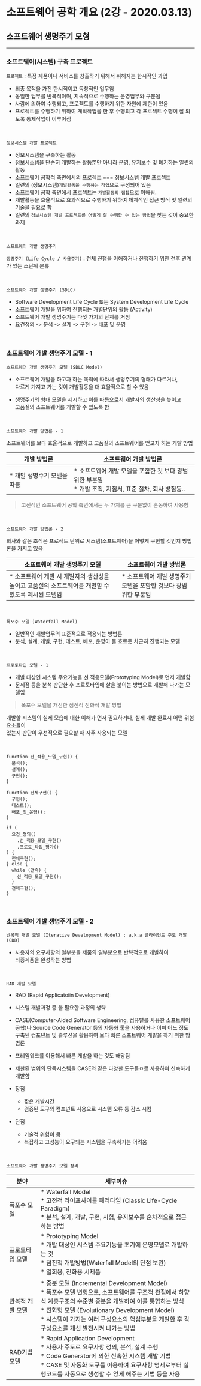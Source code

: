 # 소프트웨어 공학 개요 (2강 - 2020.03.13)

## 소프트웨어 생명주기 모형

---

### 소프트웨어(시스템) 구축 프로젝트

`프로젝트` : 특정 제품이나 서비스를 창출하기 위해서 취해지는 한시적인 과업<br>

- 최종 목적을 가진 한시적이고 독창적인 업무임
- 동일한 업무를 반복적이며, 지속적으로 수행하는 운영업무와 구분됨
- 사람에 의하여 수행되고, 프로젝트를 수행하기 위한 자원에 제한이 있음
- 프로젝트를 수행하기 위하여 계획작업을 한 후 수행되고 각 프로젝트 수행이 잘 되도록 통제작업이 이루어짐

<br>

`정보시스템 개발 프로젝트`

- 정보시스템을 구축하는 활동
- 정보시스템을 단순히 개발하는 활동뿐만 아니라 운영, 유지보수 및 폐기하는 일련의 활동
- 소프트웨어 공학적 측면에서의 프로젝트 === 정보시스템 개발 프로젝트
- 일련의 (정보시스템)`개발활동을 수행하는 작업`으로 구성되어 있음
- 소프트웨어 공학 측면에서 프로젝트는 `개발활동의 집합`으로 이해됨.
- 개발활동을 효율적으로 효과적으로 수행하기 위하여 체계적인 접근 방식 및 일련의 기술을 필요로 함
- 일련의 `정보시스템 개발 프로젝트를 어떻게 잘 수행할 수 있는 방법`을 찾는 것이 중요한 과제

<br>

`소프트웨어 개발 생명주기`

`생명주기 (Life Cycle / 사용주기)` : 전체 진행을 이해하거나 진행하기 위한 전후 관계가 있는 소단위 분류

<br>

`소프트웨어 개발 생명주기 (SDLC)`

- Software Development Life Cycle 또는 System Development Life Cycle
- 소프트웨어 개발을 위하여 진행되는 개별단위의 활동 (Activity)
- 소프트웨어 개발 생명주기는 다섯 가지의 단계를 거침
- 요건정의 -> 분석 -> 설계 -> 구현 -> 배포 및 운영

<br>

### 소프트웨어 개발 생명주기 모델 - 1

`소프트웨어 개발 생명주기 모델 (SDLC Model)`

- 소프트웨어 개발을 하고자 하는 목적에 따라서 생명주기의 형태가 다르거나,<br>
  다르게 가지고 가는 것이 개발활동을 더 효율적으로 할 수 있음<br>

- 생명주기의 형태 모델을 제시하고 이를 따름으로서 개발자의 생산성을 높이고<br>
  고품질의 소프트웨어를 개발할 수 있도록 함<br>

<br>

`소프트웨어 개발 방법론 - 1`

소프트웨어를 보다 효율적으로 개발하고 고품질의 소프트웨어를 얻고자 하는 개발 방법<br>

| 개발 방법론                  | 소프트웨어 개발 방법론                                                                                     |
| ---------------------------- | ---------------------------------------------------------------------------------------------------------- |
| \* 개발 생명주기 모델을 따름 | \* 소프트웨어 개발 모델을 포함한 것 보다 광범위한 부분임<br>\* 개발 조직, 지침서, 표준 절차, 회사 방침등.. |

> 고전적인 소프트웨어 공학 측면에서는 두 가지를 큰 구분없이 혼동하여 사용함

<br>

`소프트웨어 개발 방법론 - 2`

회사와 같은 조직은 프로젝트 단위로 시스템(소프트웨어)을 어떻게 구현할 것인지 방법론을 가지고 있음<br>

| 소프트웨어 개발 생명주기 모델                                                                       | 소프트웨어 개발 방법론                                           |
| --------------------------------------------------------------------------------------------------- | ---------------------------------------------------------------- |
| \* 소프트웨어 개발 시 개발자의 생산성을 높이고 고품질의 소프트웨어를 개발할 수 있도록 제시된 모델임 | \* 소프트웨어 개발 생명주기 모델을 포함한 것보다 광범위한 부분임 |

<br>

`폭포수 모델 (Waterfall Model)`

- 일반적인 개발업무의 표준적으로 적용되는 방법론
- 분석, 설계, 개발, 구현, 테스트, 배포, 운영이 물 흐르듯 차근히 진행되는 모델

<br>

`프로토타입 모델 - 1`

- 개발 대상인 시스템 주요기능을 선 적용모델(Prototyping Model)로 먼저 개발함
- 문제점 등을 분석 판단한 후 프로토타입에 살을 붙이는 방법으로 개발해 나가는 모델임

> 폭포수 모델을 개선한 점진적 진화적 개발 방법

개발할 시스템의 실제 모습에 대한 이해가 먼저 필요하거나, 실제 개발 완료시 어떤 위험요소들이<br>
있는지 판단이 우선적으로 필요할 때 자주 사용되는 모델<br>

<br>

```
function 선_적용_모델_구현() {
  분석();
  설계();
  구현();
}

function 전체구현() {
  구현();
  테스트();
  배포_및_운영();
}

if (
  요건_정의()
    .선_적용_모델_구현()
    .프로토_타입_평가()
) {
  전체구현();
} else {
  while (만족) {
    선_적용_모델_구현();
  }
  전체구현();
}
```

<br>

### 소프트웨어 개발 생명주기 모델 - 2

`반복적 개발 모델 (Iterative Development Model) : a.k.a 클라이언트 주도 개발 (CDD)`

- 사용자의 요구사항의 일부분을 제품의 일부분으로 반복적으로 개발하여<br>
  최종제품을 완성하는 방법<br>

<br>

`RAD 개발 모델`

- RAD (Rapid Applicatoiin Development)

- 시스템 개발과정 중 불 필요한 과정의 생략

- CASE(Computer-Aided Software Engineering, 컴퓨텉를 사용한 소프트웨어 공학)나
  Source Code Generator 등의 자동화 툴을 사용하거나 이미 어느 정도 구축된 컴포넌트 및
  솔루션을 활용하여 보다 빠른 소프트웨어 개발을 하기 위한 방법론

- 프레임워크를 이용해서 빠른 개발을 하는 것도 해당됨

- 제한된 범위의 단독시스템을 CASE와 같은 다양한 도구들ㅇ르 사용하여 신속하게 개발함

- 장점

  - 짧은 개발시간
  - 검증된 도구와 컴포넌트 사용으로 시스템 오류 등 감소 시킴

- 단점

  - 기술적 위험이 큼
  - 복잡하고 고성능이 요구되는 시스템을 구축하기는 어려움

<br>

`소프트웨어 개발 생명주기 모델 정리`

| 분야             | 세부이슈                                                                                                                                                                                                                                                                                                                   |
| ---------------- | -------------------------------------------------------------------------------------------------------------------------------------------------------------------------------------------------------------------------------------------------------------------------------------------------------------------------- |
| 폭포수 모델      | \* Waterfall Model<br> \* 고전적 라이프사이클 패러다임 (Classic Life-Cycle Paradigm)<br> \* 분석, 설계, 개발, 구현, 시험, 유지보수를 순차적으로 접근하는 방법                                                                                                                                                              |
| 프로토타입 모델  | \* Prototyping Model<br> \* 개발 대상인 시스템 주요기능을 초기에 운영모델로 개발하는 것<br>\* 점진적 개발방법(Waterfall Model의 단점 보완)<br>\* 일회용, 진화용 시제품                                                                                                                                                     |
| 반복적 개발 모델 | \* 증분 모델 (Incremental Development Model)<br> \* 폭포수 모델 변형으로, 소프트웨어를 구조적 관점에서 하향식 계층구조의 수준별 증분을 개발하여 이를 통합하는 방식<br> \* 진화형 모델 (Evolutionary Development Model)<br> \* 시스템이 가지는 여러 구성요소의 핵심부분을 개발한 후 각 구성요소를 개선 발전시켜 나가는 방법 |
| RAD기법 모델     | \* Rapid Application Development<br> \* 사용자 주도로 요구사항 정의, 분석, 설계 수행<br> \* Code Generator에 의한 신속한 시스템 개발 기법<br> \* CASE 및 자동화 도구를 이용하여 요구사항 명세로부터 실행코드를 자동으로 생성할 수 있게 해주는 기법 등을 사용                                                               |

<br>
